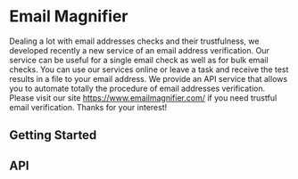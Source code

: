 # Email Magnifier
Dealing a lot with email addresses checks and their trustfulness, we developed recently a new service of an email address verification. 
Our service can be useful for a single email check as well as for bulk email checks. You can use our services online or leave a task and receive the test results in a file to your email address. We provide an API service that allows you to automate totally the procedure of email addresses verification. Please visit our site https://www.emailmagnifier.com/ if you need trustful email verification. 
Thanks for your interest!
## Getting Started
## API
